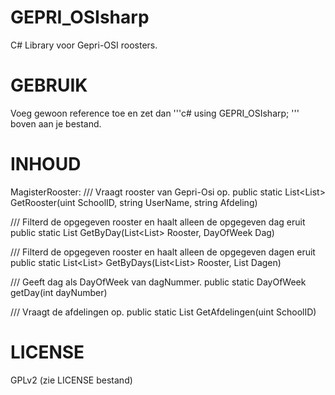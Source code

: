 GEPRI_OSIsharp
==============

C# Library voor Gepri-OSI roosters.

GEBRUIK
==============
Voeg gewoon reference toe en zet dan
'''c#
using GEPRI_OSIsharp;
'''
boven aan je bestand.

INHOUD
==============
MagisterRooster:
  /// Vraagt rooster van Gepri-Osi op.
  public static List<List<Lesuur>> GetRooster(uint SchoolID, string UserName, string Afdeling)
  
  /// Filterd de opgegeven rooster en haalt alleen de opgegeven dag eruit
  public static List<Lesuur> GetByDay(List<List<Lesuur>> Rooster, DayOfWeek Dag)
  
  /// Filterd de opgegeven rooster en haalt alleen de opgegeven dagen eruit
  public static List<List<Lesuur>> GetByDays(List<List<Lesuur>> Rooster, List<DayOfWeek> Dagen)
  
  /// Geeft dag als DayOfWeek van dagNummer.
  public static DayOfWeek getDay(int dayNumber)
  
  /// Vraagt de afdelingen op.
  public static List<string> GetAfdelingen(uint SchoolID)
  
LICENSE
==============
GPLv2 (zie LICENSE bestand)
